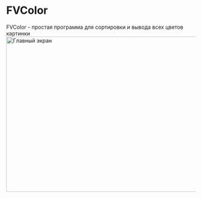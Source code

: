 # FVColor

FVColor - простая программа для сортировки и вывода всех цветов картинки
<img width="627" height="414" alt="Главный экран" src="https://github.com/user-attachments/assets/4e83d470-b5d9-4573-a379-69ed188ae019" />
